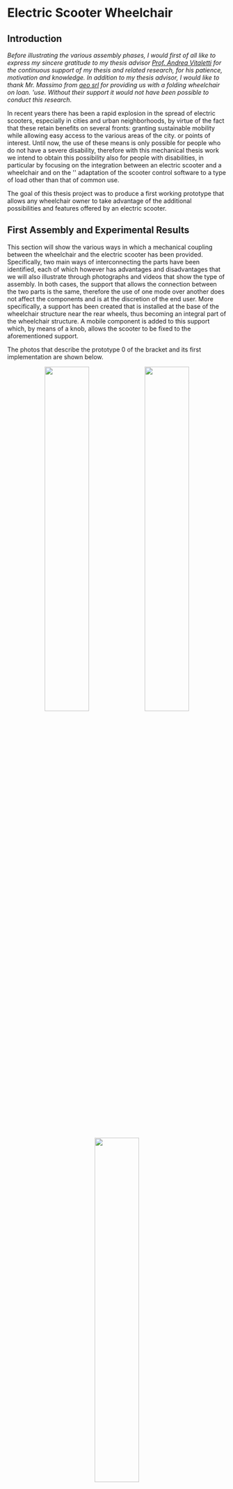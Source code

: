 # Electric Scooter Wheelchair

## Introduction

*Before illustrating the various assembly phases, I would first of all like to express my sincere gratitude to my thesis advisor [Prof. Andrea Vitaletti](https://andreavitaletti.github.io/) for the continuous support of my thesis and related research, for his patience, motivation and knowledge.
In addition to my thesis advisor, I would like to thank Mr. Massimo from [aeo srl](https://www.aeosrl.com/) for providing us with a folding wheelchair on loan. 'use. Without their support it would not have been possible to conduct this research.*

In recent years there has been a rapid explosion in the spread of electric scooters, especially in cities and urban neighborhoods, by virtue of the fact that these retain benefits on several fronts: granting sustainable mobility while allowing easy access to the various areas of the city. or points of interest.
Until now, the use of these means is only possible for people who do not have a severe disability, therefore with this mechanical thesis work we intend to obtain this possibility also for people with disabilities, in particular by focusing on the integration between an electric scooter and a wheelchair and on the '' adaptation of the scooter control software to a type of load other than that of common use.

The goal of this thesis project was to produce a first working prototype that allows any wheelchair owner to take advantage of the additional possibilities and features offered by an electric scooter.

## First Assembly and Experimental Results

This section will show the various ways in which a mechanical coupling between the wheelchair and the electric scooter has been provided. Specifically, two main ways of interconnecting the parts have been identified, each of which however has advantages and disadvantages that we will also illustrate through photographs and videos that show the type of assembly. In both cases, the support that allows the connection between the two parts is the same, therefore the use of one mode over another does not affect the components and is at the discretion of the end user. More specifically, a support has been created that is installed at the base of the wheelchair structure near the rear wheels, thus becoming an integral part of the wheelchair structure. A mobile component is added to this support which, by means of a knob, allows the scooter to be fixed to the aforementioned support.

The photos that describe the prototype 0 of the bracket and its first implementation are shown below.

<p align="center">
  <img src="https://github.com/LucaTomei/LucaTomei.github.io/raw/master/static/img/projects/wheelchair/primo_prototipo.jpg" width="45%" />
  <img src="https://github.com/LucaTomei/LucaTomei.github.io/raw/master/static/img/projects/wheelchair/staffa_misure.jpg" width="45%" /> 
</p>
<p align="center">
  <img src="https://github.com/LucaTomei/LucaTomei.github.io/raw/master/static/img/projects/wheelchair/cuscinetto.JPG" width="45%" />
</p>

Specifically, three knobs were used connected to three respective threaded bars and to three anti-vibration nylon pads designed and 3D printed. The threaded bars have been cut to size and, through a joint in the part that connects them to the anti-vibration mounts, allows the scooter to be kept firmly on the support with respect to the longitudinal and lateral movements produced by acceleration, braking and steering phenomena. Furthermore, the knob placed in a horizontal position with respect to the ground allows to raise the position of the front wheels of the wheelchair which, in both assembly modes, would create problems of a kinematic nature. In this sense they are "disabled" in their functionality and therefore the movement of the wheelchair will be subject only to the traction and steering imposed by the scooter. In addition, by means of a steel hinge, the moving part connected to the support allows the scooter to enter under the wheelchair without it having to be lifted or moved.
Furthermore, since electric scooters do not have reverse gear at the level of the electric motor, it is necessary to ensure that this is still done even by those with disabilities. In this sense, the structure created does not in any way interfere with the user's ability to reverse in the same way as he would do with a wheelchair not equipped with a scooter. Specifically, by acting on the rear wheels of the wheelchair and making the steering using the handlebar of the scooter, it is possible to reverse without any effort without the scooter being an obstacle in carrying out these actions.

<p align="center">
  <img src="https://github.com/LucaTomei/LucaTomei.github.io/blob/master/static/img/projects/wheelchair/Bracket%20Movement.gif" width="45%" />
  <img src="https://github.com/LucaTomei/LucaTomei.github.io/raw/master/static/docs/Wheelchair%20Bracket_Horizontal.png" width="45%" /> 
</p>

<p align="center">
  <img src="https://github.com/LucaTomei/LucaTomei.github.io/raw/master/static/img/projects/wheelchair/IMG_3766.jpg" width="45%" />
  <img src="https://github.com/LucaTomei/LucaTomei.github.io/raw/master/static/img/projects/wheelchair/IMG_3765.jpg" width="45%" /> 
</p>


### First assembly method

The first assembly method foresees that the rear wheel of the scooter is located before the “x” structure, that is the one that allows the wheelchair to be folded. The use of this mode requires that the steering wheel of the scooter is folded because otherwise it would be too far from the wheelchair seat. In this sense, the use of the folded steering allows the user to enjoy a wide view and at the same time to carry out steering maneuvers easily and without fatigue. On the other hand, however, the turning radius is considerably reduced, or by about 30% of the steering of the scooter, which effectively reduces the steering capacity of the vehicle itself. In light of this problem, a further method of assembly has therefore been envisaged, although this is the one that has the most advantages at the current stage of development. Some images and videos relating to this method of assembly and its use will be shown below.


<div align="center">
  <a href="https://www.youtube.com/watch?v=pedpYrB-Tpg"><img src="https://img.youtube.com/vi/pedpYrB-Tpg/0.jpg" alt="First assembly method - Indoor" width="45%"></a>
  <a href="https://www.youtube.com/watch?v=0CFREP4uoyM"><img src="https://img.youtube.com/vi/0CFREP4uoyM/0.jpg" alt="First assembly method - Driving" width="45%"></a>
</div>

### Second assembly method

The second assembly method foresees that the position of the rear wheel is located before the “x” structure of the wheelchair described above. In this case, unlike the previous driving mode, the handlebar is much closer to the user so it is not necessary to use it folded and this allows you to take full advantage of the steering radius of the scooter. On the other hand, however, this configuration reduces the field of vision of the end user since the steering will be located at a height higher than his shoulders. This is because the scooter is designed to be used in an upright position. Obviously this problem would be solved when using a scooter with telescopic steering, therefore able to adjust the height of the steering itself.
Some images and videos relating to this method of assembly and its use will be shown below.

<div align="center">
  <a href="https://www.youtube.com/watch?v=v104yqsH2Jk"><img src="https://img.youtube.com/vi/v104yqsH2Jk/0.jpg" alt="Second assembly method - Indoor" width="45%"></a>
  <a href="https://www.youtube.com/watch?v=Zkwy78TF8J8"><img src="https://img.youtube.com/vi/Zkwy78TF8J8/0.jpg" alt="Second assembly method - Driving" width="45%"></a>
</div>

## Graphical Results

Below we will illustrate numerous graphs aimed at showing the performance of the scooter with the standard firmware, driven without a wheelchair, and with the custom firmware created in this thesis, coupled to the wheelchair. Specifically, the graphs relating to current, battery discharge, temperature, residual distance, voltage and power supplied by the motor will be shown.

<p align="center">
  <img src="https://github.com/LucaTomei/LucaTomei.github.io/raw/master/static/img/projects/wheelchair/results/2_curr%2Btemp.png" width="33%" />
  <img src="https://github.com/LucaTomei/LucaTomei.github.io/raw/master/static/img/projects/wheelchair/results/2_batt%2Bdist%2Bvolt.png" width="33%" /> 
  <img src="https://github.com/LucaTomei/LucaTomei.github.io/raw/master/static/img/projects/wheelchair/results/2_power.png" width="33%" /> 
</p>

From this point on we will show the graphs relating to the physical quantities that it was possible to acquire regarding the operation of the electric scooter coupled to the wheelchair.

<p align="center">
  <img src="https://github.com/LucaTomei/LucaTomei.github.io/raw/master/static/img/projects/wheelchair/results/1_curr%2Btemp.png" width="33%" />
  <img src="https://github.com/LucaTomei/LucaTomei.github.io/raw/master/static/img/projects/wheelchair/results/1_batt%2Bdist%2Bvolt.png" width="33%" /> 
  <img src="https://github.com/LucaTomei/LucaTomei.github.io/raw/master/static/img/projects/wheelchair/results/1_power.png" width="33%" /> 
</p>

The graphs below show the test drive with the relative distance traveled during the road test.

<p align="center">
  <img src="https://github.com/LucaTomei/LucaTomei.github.io/raw/master/static/img/projects/wheelchair/results/gif1.gif" width="45%" />
  <img src="https://github.com/LucaTomei/LucaTomei.github.io/raw/master/static/img/projects/wheelchair/results/gif2.gif" width="45%" /> 
</p>


## Conclusions and future work

The goal of this thesis project was to produce a first working prototype that allows any wheelchair owner to take advantage of the additional possibilities and features offered by an electric scooter.
On the basis of the experiments carried out, encouraging results emerged as it was possible to achieve the mechanical coupling between the two bodies and the modification of the firmware without affecting the functioning of the electric scooter and without adding further problems for the user. Furthermore, it was possible to achieve this without having to distort the structure and nature of the scooter and wheelchair, in such a way as to guarantee their operation regardless of the connection between the two.
On the other hand, less encouraging results also emerged from the experiments since, as shown in the paragraph relating to assembly methods, both do not allow to have a 100% efficient and effective guide since both modes have advantages and limitations due to the structure. physics of the two so heterogeneous media. In particular, the main defect relating to reduced visibility would be tackled when there are electric scooters with telescopic steering on the market which, however, are currently very little diffusion and in any case a modification of the steering would require a significant adaptation work. This problem would therefore not allow the use of sharing scooters. On the other hand, the second mode would allow the scooter to be used by both able-bodied and disabled users, but at the expense of a reduced turning radius when using a wheelchair. We therefore believe that this second mode is the most suitable to be used on a permanent basis and that allows access to the benefits and potential of the scooter to the widest possible audience.
However, there is still a lot of work to be done as this project could be extended to a larger number of brands of electric scooters and wheelchairs and also companies operating in the electric scooter rental market could be involved in order to share with them the results obtained in this thesis work thus allowing disabled people to be able to use the modified firmware on the basis of their needs, with a simple request to the server via an application.
Further developments could be aimed at obtaining a finer tuning of the firmware parameters and therefore more effective and comfortable for driving by people with disabilities, also adapting it to the various engine models available on the market. Further room for improvement can be had by integrating cutting-edge technologies in this project, for example through the use of machine learning for computer vision tasks. More specifically, video cameras could be integrated into the scooter and then used to be able to have a representation of the outside world and on the basis of this guarantee greater safety through the aid of machine learning algorithms, for example in helping the user to carry out the braking phase when an obstacle or a red light is detected.
In closing, further developments that have already been foreseen concern for example the possibility of installing a safety belt on the wheelchair, an increased battery that allows you to extend the autonomy of the scooter and a reinforcement of the scooter control unit that allows for greater performance. and faster engine reaction times.
The reinforcement of the control unit consists in adding tin and possibly a copper wire in the rear tracks of the control unit itself, where high levels of current pass through. In this way there will be an increase in the diameter of the same which will allow not to have overheating. A broader and more advanced work can include the replacement of mosfets with higher quality components without causing any damage to the control unit with firmware that use higher currents.



### For information about the project check out [my personal webpage](https://lucatomei.github.io) or follow me on:

<div align="center">
  <a href="https://github.com/LucaTomei/" ><img src="https://img.icons8.com/ios/50/000000/github--v2.gif" width="8%"/></a>
  <a href="https://www.youtube.com/playlist?list=PLc5qWHNIyMOJ6JQbtwOI_JOLSSAsy53RV"><img src="https://img.icons8.com/color/48/000000/youtube--v3.gif" width="8%"/></a>
  <a href="https://it.linkedin.com/in/luca-tomei-760296ab"><img src="https://img.icons8.com/color/48/4a90e2/linkedin-2--v2.gif" width="8%"/></a>
  <a href="https://www.facebook.com/profile.php?id=100010340402905"><img src="https://img.icons8.com/color/48/4a90e2/facebook-circled--v4.gif" width="8%"/></a>
  <a href="https://twitter.com/LucaTomei1995"><img src="https://img.icons8.com/color/48/000000/twitter-circled--v2.gif" width="8%"/></a>
</div>

